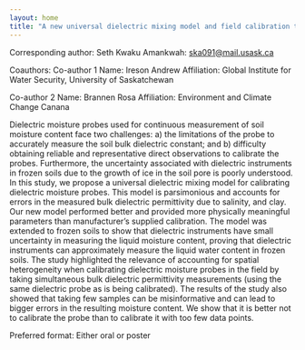 ```yaml
---
layout: home
title: "A new universal dielectric mixing model and field calibration technique for measuring liquid water content in unfrozen and frozen soils with dielectric probes"
---
```



Corresponding author: Seth Kwaku Amankwah: ska091@mail.usask.ca

Coauthors: Co-author 1
 Name: Ireson Andrew
 Affiliation: Global Institute for Water Security, University of Saskatchewan 
 
 Co-author 2
 Name: Brannen Rosa
 Affiliation: Environment and Climate Change Canana 

Dielectric moisture probes used for continuous measurement of soil moisture content face two challenges: a) the limitations of the probe to accurately measure the soil bulk dielectric constant; and b) difficulty obtaining reliable and representative direct observations to calibrate the probes. Furthermore, the uncertainty associated with dielectric instruments in frozen soils due to the growth of ice in the soil pore is poorly understood. In this study, we propose a universal dielectric mixing model for calibrating dielectric moisture probes. This model is parsimonious and accounts for errors in the measured bulk dielectric permittivity due to salinity, and clay. Our new model performed better and provided more physically meaningful parameters than manufacturer’s supplied calibration. The model was extended to frozen soils to show that dielectric instruments have small uncertainty in measuring the liquid moisture content, proving that dielectric instruments can approximately measure the liquid water content in frozen soils. The study highlighted the relevance of accounting for spatial heterogeneity when calibrating dielectric moisture probes in the field by taking simultaneous bulk dielectric permittivity measurements (using the same dielectric probe as is being calibrated). The results of the study also showed that taking few samples can be misinformative and can lead to bigger errors in the resulting moisture content. We show that it is better not to calibrate the probe than to calibrate it with too few data points.

Preferred format: Either oral or poster
